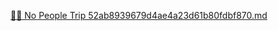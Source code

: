 [🙅🏼 No People Trip 52ab8939679d4ae4a23d61b80fdbf870.md](https://github.com/TaesunPark/No-People-Trip/files/6871397/No.People.Trip.52ab8939679d4ae4a23d61b80fdbf870.md)

